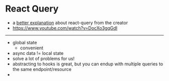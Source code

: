 # React Query

- a [better explanation](https://www.youtube.com/watch?v=seU46c6Jz7E) about react-query from the creator
- https://www.youtube.com/watch?v=DocXo3gqGdI

---

- global state
  - convenient
- async data != local state
- solve a lot of problems for us!
- abstracting to hooks is great, but you can endup with multiple queries to the same endpoint/resource
-
